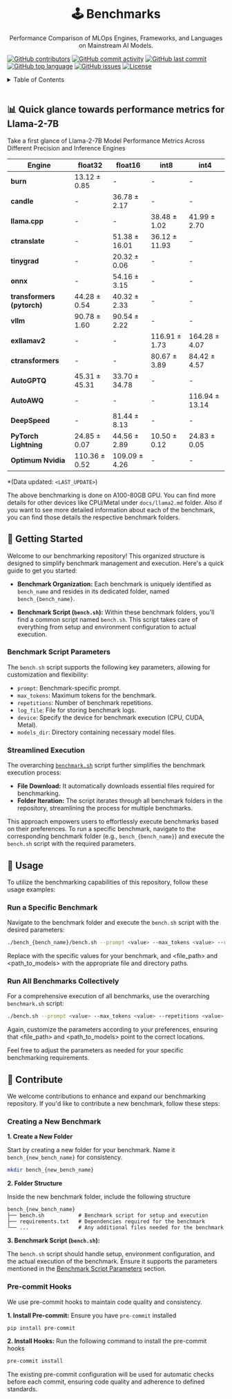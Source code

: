 <div align="center">

  <h1 align="center">🕹️ Benchmarks</h1>
    <p align="center">Performance Comparison of MLOps Engines, Frameworks, and Languages on Mainstream AI Models.</p>
</div>

[![GitHub contributors](https://img.shields.io/github/contributors/premAI-io/benchmarks.svg)](https://github.com/premAI-io/benchmarks/graphs/contributors)
[![GitHub commit activity](https://img.shields.io/github/commit-activity/m/premAI-io/benchmarks.svg)](https://github.com/premAI-io/benchmarks/commits/master)
[![GitHub last commit](https://img.shields.io/github/last-commit/premAI-io/benchmarks.svg)](https://github.com/premAI-io/benchmarks/commits/master)
[![GitHub top language](https://img.shields.io/github/languages/top/premAI-io/benchmarks.svg)](https://github.com/premAI-io/benchmarks)
[![GitHub issues](https://img.shields.io/github/issues/premAI-io/benchmarks.svg)](https://github.com/premAI-io/benchmarks/issues)
[![License](https://img.shields.io/badge/License-MIT-blue.svg)](LICENSE)


<details>
  <summary>Table of Contents</summary>
  <ol>
    <li><a href="#-quick-glance">Quick glance towards performance metrics for Llama-2-7B</a></li>
    <li><a href="#-getting-started">Getting started</a></li>
    <li><a href="#-usage">Usage</a></li>
    <li><a href="#-contribute">Contribute</a></li>
  </ol>
</details>

</br>

## 📊 Quick glance towards performance metrics for Llama-2-7B

Take a first glance of Llama-2-7B Model Performance Metrics Across Different Precision and Inference Engines


| Engine                       | float32      | float16       | int8          | int4          |
|------------------------------|--------------|---------------|---------------|---------------|
| **burn**                     | 13.12 ± 0.85 |      -        |      -        |      -        |
| **candle**                   |      -       | 36.78 ± 2.17  |      -        |      -        |
| **llama.cpp**                |      -       |      -        | 38.48 ± 1.02  | 41.99 ± 2.70  |
| **ctranslate**               |      -       | 51.38 ± 16.01 | 36.12 ± 11.93 |      -        |
| **tinygrad**                 |      -       | 20.32 ± 0.06  |      -        |      -        |
| **onnx**                     |      -       | 54.16 ± 3.15  |      -        |      -        |
| **transformers (pytorch)**   | 44.28 ± 0.54 | 40.32 ± 2.33  |      -        |      -        |
| **vllm**                     | 90.78 ± 1.60 | 90.54 ± 2.22  |      -        |      -        |
| **exllamav2**                |      -       |      -        | 116.91 ± 1.73 | 164.28 ± 4.07 |
| **ctransformers**            |      -       |      -        | 80.67 ± 3.89  | 84.42 ± 4.57  |
| **AutoGPTQ**                 | 45.31 ± 45.31| 33.70 ± 34.78 |      -        |      -        |
| **AutoAWQ**                  |      -       |      -        |      -        | 116.94 ± 13.14|
| **DeepSpeed**                |      -       | 81.44 ± 8.13  |      -        |      -        |
| **PyTorch Lightning**        | 24.85 ± 0.07 | 44.56 ± 2.89  | 10.50 ± 0.12  | 24.83 ± 0.05  |
| **Optimum Nvidia**           |110.36 ± 0.52 |109.09 ± 4.26  |      -        |      -        |

*(Data updated: `<LAST_UPDATE>`)

The above benchmarking is done on A100-80GB GPU. You can find more details for other devices like CPU/Metal under `docs/llama2.md` folder.
Also if you want to see more detailed information about each of the benchmark, you can find those details the respective benchmark folders.


## 🚀 Getting Started

Welcome to our benchmarking repository! This organized structure is designed to simplify benchmark management and execution. Here's a quick guide to get you started:

- **Benchmark Organization:** Each benchmark is uniquely identified as `bench_name` and resides in its dedicated folder, named `bench_{bench_name}`.

- **Benchmark Script (`bench.sh`):** Within these benchmark folders, you'll find a common script named `bench.sh`. This script takes care of everything from setup and environment configuration to actual execution.

### Benchmark Script Parameters

The `bench.sh` script supports the following key parameters, allowing for customization and flexibility:

- `prompt`: Benchmark-specific prompt.
- `max_tokens`: Maximum tokens for the benchmark.
- `repetitions`: Number of benchmark repetitions.
- `log_file`: File for storing benchmark logs.
- `device`: Specify the device for benchmark execution (CPU, CUDA, Metal).
- `models_dir`: Directory containing necessary model files.

### Streamlined Execution

The overarching [`benchmark.sh`](./benchmark.sh) script further simplifies the benchmark execution process:

- **File Download:** It automatically downloads essential files required for benchmarking.
- **Folder Iteration:** The script iterates through all benchmark folders in the repository, streamlining the process for multiple benchmarks.

This approach empowers users to effortlessly execute benchmarks based on their preferences. To run a specific benchmark, navigate to the corresponding benchmark folder (e.g., `bench_{bench_name}`) and execute the `bench.sh` script with the required parameters.

## 📄 Usage

To utilize the benchmarking capabilities of this repository, follow these usage examples:

### Run a Specific Benchmark

Navigate to the benchmark folder and execute the `bench.sh` script with the desired parameters:

```bash
./bench_{bench_name}/bench.sh --prompt <value> --max_tokens <value> --repetitions <value> --log_file <file_path> --device <cpu/cuda/metal> --models_dir <path_to_models>
```

Replace <value> with the specific values for your benchmark, and <file_path> and <path_to_models> with the appropriate file and directory paths.

### Run All Benchmarks Collectively

For a comprehensive execution of all benchmarks, use the overarching `benchmark.sh` script:

```bash
./bench.sh --prompt <value> --max_tokens <value> --repetitions <value> --log_file <file_path> --device <cpu/cuda/metal> --models_dir <path_to_models>
```

Again, customize the parameters according to your preferences, ensuring that <file_path> and <path_to_models> point to the correct locations.

Feel free to adjust the parameters as needed for your specific benchmarking requirements.

## 🤝 Contribute

We welcome contributions to enhance and expand our benchmarking repository. If you'd like to contribute a new benchmark, follow these steps:

### Creating a New Benchmark

**1. Create a New Folder**

Start by creating a new folder for your benchmark. Name it `bench_{new_bench_name}` for consistency.

```bash
mkdir bench_{new_bench_name}
```

**2. Folder Structure**

Inside the new benchmark folder, include the following structure

```
bench_{new_bench_name}
├── bench.sh           # Benchmark script for setup and execution
├── requirements.txt   # Dependencies required for the benchmark
└── ...                # Any additional files needed for the benchmark
```

**3. Benchmark Script (`bench.sh`):**

The `bench.sh` script should handle setup, environment configuration, and the actual execution of the benchmark. Ensure it supports the parameters mentioned in the [Benchmark Script Parameters](#benchmark-script-parameters) section.

### Pre-commit Hooks

We use pre-commit hooks to maintain code quality and consistency.

**1. Install Pre-commit:** Ensure you have `pre-commit` installed

```bash
pip install pre-commit
```

**2. Install Hooks:** Run the following command to install the pre-commit hooks

```bash
pre-commit install
```

The existing pre-commit configuration will be used for automatic checks before each commit, ensuring code quality and adherence to defined standards.
